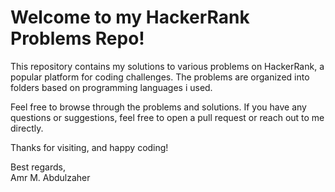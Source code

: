 # Welcome to my HackerRank Problems Repo! 

This repository contains my solutions to various problems on HackerRank, a popular platform for coding challenges. The problems are organized into folders based on programming languages i used.

Feel free to browse through the problems and solutions. If you have any questions or suggestions, feel free to open a pull request or reach out to me directly.

Thanks for visiting, and happy coding!

Best regards,  
Amr M. Abdulzaher
